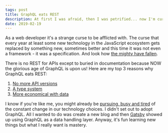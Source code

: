 ```yaml
---
tags: post
title: GraphQL eats REST
description: At first I was afraid, then I was petrified... now I'm curious
date: 2019-02-19
---
```

As a web developer it's a strange curse to be afflicted with. The curse that every year at least some new technology in the JavaScript ecosystem gets replaced by something new, sometimes better and this time it was not even a framework - it was a specification. And look how [the mighty have fallen][6].

There is no REST for APIs except to buried in documentation because NOW the glorious age of GraphQL is upon us! Here are my top 3 reasons why GraphQL eats REST:

1. [No more API versions][3]
2. [A type system][2]
3. [More economical with data][4]

I know if you're like me, you might already be [pursuing, busy and tired][1] of the constant change in our technology choices. I didn't set out to adopt GraphQL. All I wanted to do was create a new blog and then [Gatsby][5] showed up using GraphQL as a data handling layer. Anyway, it's fun learning new things but what I really want is mastery.

[1]: https://www.goodreads.com/work/quotes/245494-the-great-gatsby
[2]: https://facebook.github.io/graphql/June2018/#sec-Type-System
[3]: https://graphql.org/learn/best-practices/#versioning
[4]: https://graphql.github.io/learn/queries/#fields
[5]: https://www.gatsbyjs.org/
[6]: https://developer.github.com/v4/
